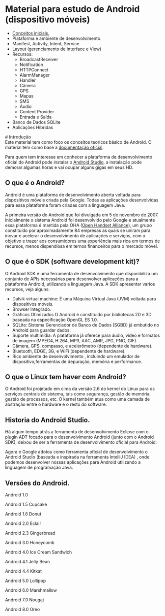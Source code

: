 # Material para estudo de Android (dispositivo móveis)

<ul>
  <a href="#intro"><li>Conceitos iniciais.</li></a>
  <li>Plataforma e ambiente de desenvolvimento.</li>
  <li>Manifest, Activity, Intent, Service</li>
  <li>Layout (gerenciamento de interface e View)</li>
  <li>Recursos:
    <ul>
        <li>BroadcastReceiver</li>      
        <li>Notification</li>
        <li>HTTPConnect</li>
        <li>AlarmManager</li>
        <li>Handler</li>
        <li>Câmera</li>
        <li>GPS</li>
        <li>Mapas</li>
        <li>SMS</li>
        <li>Áudio</li>
        <li>Content Provider</li>
        <li>Entrada e Saída</li>      
     </ul>
   </li>
  <li>Banco de Dados SQLite</li>
  <li>Aplicações Hibridas</li>
</ul>

<div id="intro"></div>
# Introdução
<div>Este material tem como foco os conceitos teoricos básico de Android. O material tem como base a 
<a href="https://developer.android.com/index.html?hl=pt-br"  target="_blank"> documentação oficial</a>.
</div>
<p>
<div>Para quem tem interesse em conhecer a plataforma de desenvolvimento oficial do Android pode instalar o <a href="https://developer.android.com/studio/index.html?hl=pt-br" target="_blank"> Android Studio</a>, a instalação pode demorar algumas horas e vai ocupar alguns gigas em seus HD.</div>

## O que é o Android?
Android é uma plataforma de desenvolvimento aberta voltada para dispositivos móveis criada pela Google. Todas as aplicações desenvolvidas para essa plataforma foram criadas com a linguagem Java. 
<p>
A primeira versão do Android que foi divulgada em 5 de novembro de 2007. Inicialmente o sistema Android foi desenvolvido pelo
Google e atualmente essa plataforma é mantida pela OHA (<a href="http://www.openhandsetalliance.com">Open Handset Alliance</a>), um grupo constituído por aproximadamente 84 empresas as quais se uniram para inovar e acelerar o desenvolvimento de aplicações e serviços, com o objetivo e trazer aos consumidores uma experiência mais rica em termos de recursos, menos dispendiosa em ternos financeiros para o mercado móvel.
 
## O que é o SDK (software development kit)?
O Android SDK é uma ferramenta de desenvolvimento que disponibiliza um conjunto de APIs necessárias para desenvolver aplicações para a plataforma Android, utilizando a linguagem Java. A SDK apresentar varios recursos, veja alguns:
<ul>
  <li>Dalvik virtual machine: É uma Máquina Virtual Java (JVM) voltada para dispositivos móveis.</li>
  <li>Browser Integrado.</li>
  <li>Gráficos Otimizados O Android é constituído por bibliotecas 2D e 3D baseada na especificação OpenGL ES 1.0.</li>
  <li>SQLite: Sistema Gerenciador de Banco de Dados (SGBD) já embutido no Android para guardar dados.</li>
  <li>Suporte multimídia: A plataforma já oferece para áudio, vídeo e formatos de imagem (MPEG4, H.264, MP3, AAC, AMR, JPG, PNG, GIF).</li>
  <li>Câmera, GPS, compasso, e acelerômetro (dependente de hardware).</li>
  <li>Bluetooth, EDGE, 3G, e WiFi (dependente de hardware).</li>
  <li>Rico ambiente de desenvolvimento , incluindo um emulador de dispositivo,ferramentas de depuração, memória e performance.</li>
</ul>

## O que o Linux tem haver com Android?
O Android foi projetado em cima da versão 2.6 do kernel do Linux para os serviços centrais do sistema, tais como segurança, gestão de memória, gestão de processos, etc. O kernel também atua como uma camada de abstração entre o hardware e o resto do software.

## Historia do Android Studio.
Há algum tempo atrás a ferramenta de desenvolvimento Eclipse com o plugin ADT focado para o desenvolvimento Android (junto com o Android SDK), deixou de ser a ferramenta de desenvolvimento oficial para Android.
<p>
Agora o Google adotou como ferramenta oficial de desenvolvimento o Android Studio (baseada e inspirada na ferramenta IntelliJ IDEA) , onde podemos desenvolver nossas aplicações para Android utilizando a linguagem de programação Java.
  
## Versões do Android.
Android 1.0

Android 1.5 Cupcake

Android 1.6 Donut

Android 2.0 Eclair

Android 2.3 Gingerbread

Android 3.0 Honeycomb

Android 4.0 Ice Cream Sandwich

Android 4.1 Jelly Bean

Android 4.4 Kitkat

Android 5.0 Lollipop

Android 6.0 Marshmallow

Android 7.0 Nougat

Android 8.0 Oreo
